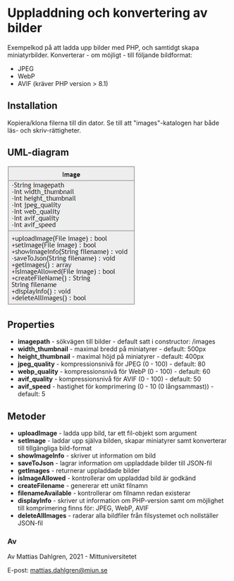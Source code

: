 #  Uppladdning och konvertering av bilder
Exempelkod på att ladda upp bilder med PHP, och samtidgt skapa miniatyrbilder.
Konverterar - om möjligt - till följande bildformat:
*  JPEG
*  WebP
*  AVIF (kräver PHP version > 8.1)

##  Installation
Kopiera/klona filerna till din dator. Se till att "images"-katalogen har både läs- och skriv-rättigheter.

##  UML-diagram
![UML-diagram](https://github.com/matdah/upload-avif-webp/blob/master/images/uml.jpg)

##  Properties
-  **imagepath** - sökvägen till bilder - default satt i constructor: /images
-  **width_thumbnail** - maximal bredd på miniatyrer - default: 500px
-  **height_thumbnail** - maximal höjd på miniatyrer - default: 400px
-  **jpeg_quality** - kompressionsnivå för JPEG (0 - 100) - default: 80
-  **webp_quality** - kompressionsnivå för WebP (0 - 100) - default: 60
-  **avif_quality** - kompressionsnivå för AVIF (0 - 100) - default: 50
-  **avif_speed** - hastighet för komprimering (0 - 10 (0 långsammast)) - default: 5 

##  Metoder
-  **uploadImage** - ladda upp bild, tar ett fil-objekt som argument
-  **setImage** - laddar upp själva bilden, skapar miniatyrer samt konverterar till tillgängliga bild-format
-  **showImageInfo** - skriver ut information om bild
-  **saveToJson** - lagrar information om uppladdade bilder till JSON-fil
-  **getImages** - returnerar uppladdade bilder
-  **isImageAllowed** - kontrollerar om uppladdad bild är godkänd
-  **createFilename** - genererar ett unikt filnamn
-  **filenameAvailable** - kontrollerar om filnamn redan existerar
-  **displayInfo** - skriver ut information om PHP-version samt om möjlighet till komprimering finns för: JPEG, WebP, AVIF
-  **deleteAllImages** - raderar alla bildfiler från filsystemet och nollställer JSON-fil

###  Av
Av Mattias Dahlgren, 2021 - Mittuniversitetet

E-post: mattias.dahlgren@miun.se